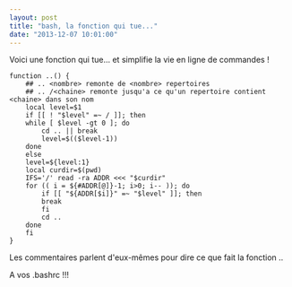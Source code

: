 ```yaml
---
layout: post
title: "bash, la fonction qui tue..."
date: "2013-12-07 10:01:00"
---
```

Voici une fonction qui tue... et simplifie la vie en ligne de commandes !


```
function ..() {
    ## .. <nombre> remonte de <nombre> repertoires
    ## .. /<chaine> remonte jusqu'a ce qu'un repertoire contient <chaine> dans son nom
    local level=$1
    if [[ ! "$level" =~ / ]]; then
	while [ $level -gt 0 ]; do
	    cd .. || break
	    level=$(($level-1))
	done
    else
	level=${level:1}
	local curdir=$(pwd)
	IFS='/' read -ra ADDR <<< "$curdir"
	for (( i = ${#ADDR[@]}-1; i>0; i-- )); do
	    if [[ "${ADDR[$i]}" =~ "$level" ]]; then
		break
	    fi
	    cd ..
	done
    fi
}
```

Les commentaires parlent d'eux-mêmes pour dire ce que fait la fonction ..

A vos .bashrc !!!
